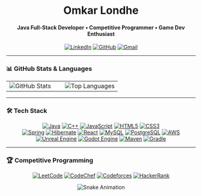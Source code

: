 <div align="center">

  <h1>Omkar Londhe</h1>
  <h4>Java Full-Stack Developer • Competitive Programmer • Game Dev Enthusiast</h4>

  <p>
    <a href="https://linkedin.com/in/omkar-londhe-4619aa324"><img src="https://img.shields.io/badge/LinkedIn-0A66C2?style=for-the-badge&logo=linkedin&logoColor=white" alt="LinkedIn"></a>
    <a href="https://github.com/omkarlondhe2849"><img src="https://img.shields.io/badge/GitHub-181717?style=for-the-badge&logo=github&logoColor=white" alt="GitHub"></a>
    <a href="mailto:omkarlondhe2849@gmail.com"><img alt="Gmail" src="https://img.shields.io/badge/Gmail-D14836?style=for-the-badge&logo=gmail&logoColor=white" /></a>
  </p>
</div>

---

### 📊 GitHub Stats & Languages

<table width="100%">
  <tr>
    <td width="50%" valign="top">
      <img src="https://github-readme-stats.vercel.app/api?username=omkarlondhe2849&show_icons=true&theme=tokyonight&hide_border=true&count_private=true" alt="GitHub Stats" />
    </td>
    <td width="50%" valign="top">
      <img src="https://github-readme-stats.vercel.app/api/top-langs/?username=omkarlondhe2849&layout=compact&theme=tokyonight&hide_border=true" alt="Top Languages" />
    </td>
  </tr>
</table>

---

### 🛠️ Tech Stack

<p align="center">
  <a href="#"><img alt="Java" src="https://img.shields.io/badge/Java-ED8B00?style=for-the-badge&logo=openjdk&logoColor=white"></a>
  <a href="#"><img alt="C++" src="https://img.shields.io/badge/C%2B%2B-00599C?style=for-the-badge&logo=cplusplus&logoColor=white"></a>
  <a href="#"><img alt="JavaScript" src="https://img.shields.io/badge/JavaScript-F7DF1E?style=for-the-badge&logo=javascript&logoColor=black"></a>
  <a href="#"><img alt="HTML5" src="https://img.shields.io/badge/HTML5-E34F26?style=for-the-badge&logo=html5&logoColor=white"></a>
  <a href="#"><img alt="CSS3" src="https://img.shields.io/badge/CSS3-1572B6?style=for-the-badge&logo=css3&logoColor=white"></a>
  <br>
  <a href="#"><img alt="Spring" src="https://img.shields.io/badge/Spring-6DB33F?style=for-the-badge&logo=spring&logoColor=white"></a>
  <a href="#"><img alt="Hibernate" src="https://img.shields.io/badge/Hibernate-59666C?style=for-the-badge&logo=hibernate&logoColor=white"></a>
  <a href="#"><img alt="React" src="https://img.shields.io/badge/React-61DAFB?style=for-the-badge&logo=react&logoColor=black"></a>
  <a href="#"><img alt="MySQL" src="https://img.shields.io/badge/MySQL-4479A1?style=for-the-badge&logo=mysql&logoColor=white"></a>
  <a href="#"><img alt="PostgreSQL" src="https://img.shields.io/badge/PostgreSQL-336791?style=for-the-badge&logo=postgresql&logoColor=white"></a>
  <a href="#"><img alt="AWS" src="https://img.shields.io/badge/AWS-232F3E?style=for-the-badge&logo=amazon-aws&logoColor=white"></a>
  <br>
  <a href="#"><img alt="Unreal Engine" src="https://img.shields.io/badge/Unreal%20Engine-313131?style=for-the-badge&logo=unreal-engine&logoColor=white"></a>
  <a href="#"><img alt="Godot Engine" src="https://img.shields.io/badge/Godot%20Engine-478CB0?style=for-the-badge&logo=godot-engine&logoColor=white"></a>
  <a href="#"><img alt="Maven" src="https://img.shields.io/badge/Maven-C71A36?style=for-the-badge&logo=apache-maven&logoColor=white"></a>
  <a href="#"><img alt="Gradle" src="https://img.shields.io/badge/Gradle-02303A?style=for-the-badge&logo=gradle&logoColor=white"></a>
</p>

---

### 🏆 Competitive Programming

<p align="center">
  <a href="https://leetcode.com/omkar_londhe_2849/"><img alt="LeetCode" src="https://img.shields.io/badge/LeetCode-FFA116?style=for-the-badge&logo=leetcode&logoColor=black"></a>
  <a href="https://www.codechef.com/users/whiterider"><img alt="CodeChef" src="https://img.shields.io/badge/CodeChef-5B4638?style=for-the-badge&logo=codechef&logoColor=white"></a>
  <a href="https://codeforces.com/profile/WHITERIDER"><img alt="Codeforces" src="https://img.shields.io/badge/Codeforces-445f9d?style=for-the-badge&logo=codeforces&logoColor=white"></a>
  <a href="https://www.hackerrank.com/omkarlondhe2849"><img alt="HackerRank" src="https://img.shields.io/badge/HackerRank-2EC866?style=for-the-badge&logo=hackerrank&logoColor=white"></a>
</p>

<div align="center">
  <img src="https://github.com/omkarlondhe2849/omkarlondhe2849/blob/output/github-contribution-grid-snake.svg" alt="Snake Animation">
</div>
